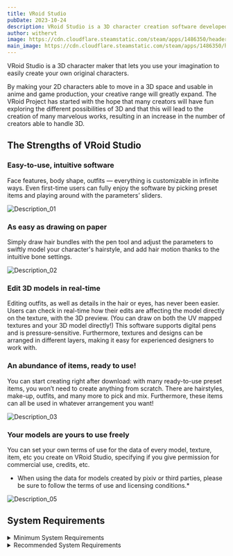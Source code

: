 ```yaml
---
title: VRoid Studio
pubDate: 2023-10-24
description: VRoid Studio is a 3D character creation software developed for you to freely express yourself, even without 3D modeling expertise. The software is easy-to-use. Even first-time users can fully enjoy the software by picking preset items and playing around with the parameters’ sliders.
author: withervt
image: https://cdn.cloudflare.steamstatic.com/steam/apps/1486350/header.jpg?t=1695275750
main_image: https://cdn.cloudflare.steamstatic.com/steam/apps/1486350/header.jpg?t=1695275750
---
```


VRoid Studio is a 3D character maker that lets you use your imagination to easily create your own original characters.

By making your 2D characters able to move in a 3D space and usable in anime and game production, your creative range will greatly expand. The VRoid Project has started with the hope that many creators will have fun exploring the different possibilities of 3D and that this will lead to the creation of many marvelous works, resulting in an increase in the number of creators able to handle 3D.

## The Strengths of VRoid Studio



### Easy-to-use, intuitive software

Face features, body shape, outfits — everything is customizable in infinite ways. Even first-time users can fully enjoy the software by picking preset items and playing around with the parameters’ sliders.

![Description_01](https://cdn.cloudflare.steamstatic.com/steam/apps/1486350/extras/Description_01.png?t=1695275750)


### As easy as drawing on paper

Simply draw hair bundles with the pen tool and adjust the parameters to swiftly model your character's hairstyle, and add hair motion thanks to the intuitive bone settings.

![Description_02](https://cdn.cloudflare.steamstatic.com/steam/apps/1486350/extras/Description_02.png?t=1695275750)


### Edit 3D models in real-time

Editing outfits, as well as details in the hair or eyes, has never been easier. Users can check in real-time how their edits are affecting the model directly on the texture, with the 3D preview. (You can draw on both the UV mapped textures and your 3D model directly!) This software supports digital pens and is pressure-sensitive. Furthermore, textures and designs can be arranged in different layers, making it easy for experienced designers to work with.


### An abundance of items, ready to use!

You can start creating right after download: with many ready-to-use preset items, you won’t need to create anything from scratch. There are hairstyles, make-up, outfits, and many more to pick and mix. Furthermore, these items can all be used in whatever arrangement you want!

![Description_03](https://cdn.cloudflare.steamstatic.com/steam/apps/1486350/extras/Description_04.png?t=1695275750)

### Your models are yours to use freely

You can set your own terms of use for the data of every model, texture, item, etc you create on VRoid Studio, specifying if you give permission for commercial use, credits, etc.

* When using the data for models created by pixiv or third parties, please be sure to follow the terms of use and licensing conditions.*


![Description_05](https://cdn.cloudflare.steamstatic.com/steam/apps/1486350/extras/Description_05.png?t=1695275750)

## System Requirements

<details>
<summary>Minimum System Requirements</summary>

*Requires a 64-bit processor and operating system*
- OS: Windows 10 / 11

- Processor: Intel Core i5 6th gen or later / AMD Ryzen 5 3rd gen or later

- Memory: 8 GB RAM

- Graphics: Intel Iris Graphics 540 or higher

- Storage: 10 GB available space

</details>

<details>
<summary>Recommended System Requirements</summary>

*Requires a 64-bit processor and operating system*
- OS: Windows 10 / 11

- Processor: Intel Core i9 9th gen or later / AMD Ryzen 9 5th gen or later

- Memory: 16 GB RAM

- Graphics: Intel Iris Graphics 630 or higher

- Storage: 10 GB available space

</details>